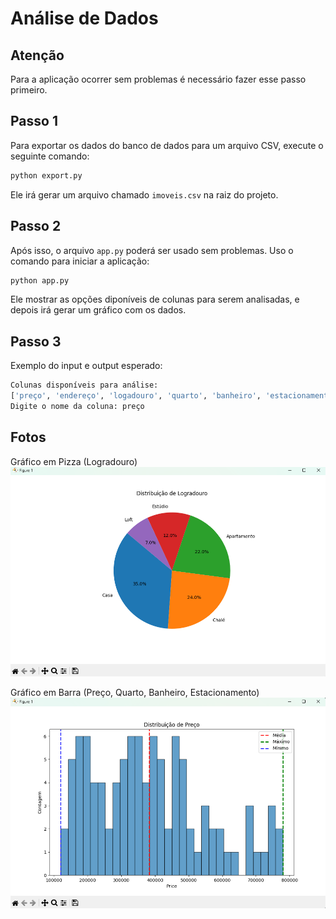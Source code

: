 # Análise de Dados

## Atenção
Para a aplicação ocorrer sem problemas é necessário fazer esse passo primeiro.


## Passo 1
Para exportar os dados do banco de dados para um arquivo CSV, execute o seguinte comando:

```bash
python export.py
```

Ele irá gerar um arquivo chamado `imoveis.csv` na raiz do projeto.

## Passo 2
Após isso, o arquivo `app.py` poderá ser usado sem problemas. Uso o comando para iniciar a aplicação:

```bash
python app.py
```

Ele mostrar as opções diponíveis de colunas para serem analisadas, e depois irá gerar um gráfico com os dados.

## Passo 3

Exemplo do input e output esperado:

```bash
Colunas disponíveis para análise:
['preço', 'endereço', 'logadouro', 'quarto', 'banheiro', 'estacionamento']
Digite o nome da coluna: preço
```

## Fotos

Gráfico em Pizza (Logradouro)
![1](/assets/1.png)

Gráfico em Barra (Preço, Quarto, Banheiro, Estacionamento)
![2](/assets/2.png)